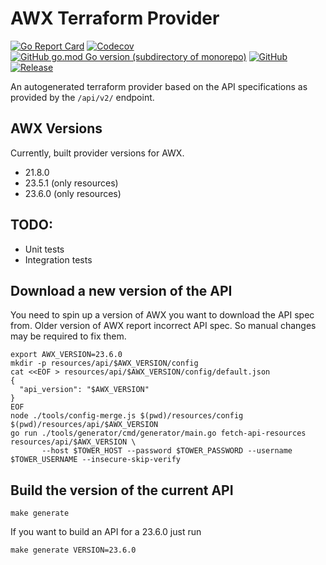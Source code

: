 AWX Terraform Provider
======================
[![Go Report Card](https://goreportcard.com/badge/github.com/ilijamt/terraform-provider-awx)](https://goreportcard.com/report/github.com/ilijamt/terraform-provider-awx)
[![Codecov](https://img.shields.io/codecov/c/gh/ilijamt/terraform-provider-awx)](https://app.codecov.io/gh/ilijamt/terraform-provider-awx)
[![GitHub go.mod Go version (subdirectory of monorepo)](https://img.shields.io/github/go-mod/go-version/ilijamt/terraform-provider-awx)](go.mod)
[![GitHub](https://img.shields.io/github/license/ilijamt/terraform-provider-awx)](LICENSE)
[![Release](https://img.shields.io/github/release/ilijamt/terraform-provider-awx.svg)](https://github.com/ilijamt/terraform-provider-awx/releases/latest)

An autogenerated terraform provider based on the API specifications as provided by the `/api/v2/` endpoint.

AWX Versions
------------

Currently, built provider versions for AWX.

* 21.8.0
* 23.5.1 (only resources)
* 23.6.0 (only resources)

TODO:
-----

* Unit tests
* Integration tests

Download a new version of the API
---------------------------------

You need to spin up a version of AWX you want to download the API spec from.
Older version of AWX report incorrect API spec. So manual changes may be required to fix them.

```shell
export AWX_VERSION=23.6.0
mkdir -p resources/api/$AWX_VERSION/config
cat <<EOF > resources/api/$AWX_VERSION/config/default.json
{
  "api_version": "$AWX_VERSION"
}
EOF
node ./tools/config-merge.js $(pwd)/resources/config $(pwd)/resources/api/$AWX_VERSION
go run ./tools/generator/cmd/generator/main.go fetch-api-resources resources/api/$AWX_VERSION \
       --host $TOWER_HOST --password $TOWER_PASSWORD --username $TOWER_USERNAME --insecure-skip-verify
```

Build the version of the current API
-------------------------------------

```shell
make generate
```

If you want to build an API for a 23.6.0 just run
```shell
make generate VERSION=23.6.0
```